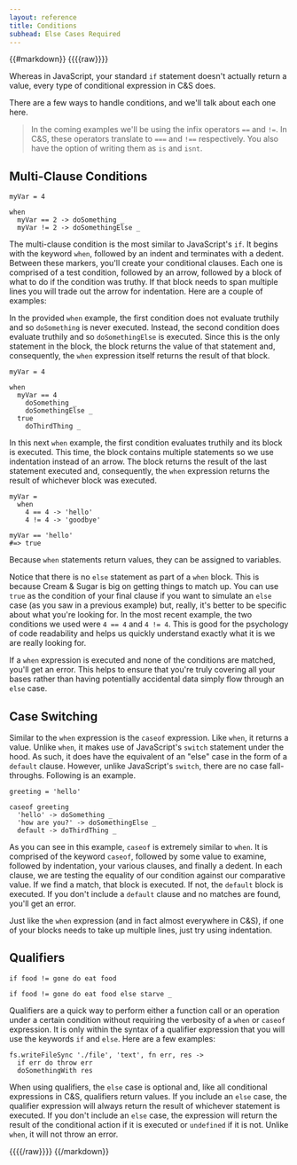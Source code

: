```yaml
---
layout: reference
title: Conditions
subhead: Else Cases Required
---
```


{{#markdown}}
{{{{raw}}}}

Whereas in JavaScript, your standard `if` statement doesn't actually return a value, every type of conditional expression in C&S does.

There are a few ways to handle conditions, and we'll talk about each one here.

> In the coming examples we'll be using the infix operators `==` and `!=`. In C&S, these operators translate to `===` and `!==` respectively. You also have the option of writing them as `is` and `isnt`.

## Multi-Clause Conditions

```
myVar = 4

when
  myVar == 2 -> doSomething _
  myVar != 2 -> doSomethingElse _
```

The multi-clause condition is the most similar to JavaScript's `if`. It begins with the keyword `when`, followed by an indent and terminates with a dedent. Between these markers, you'll create your conditional clauses. Each one is comprised of a test condition, followed by an arrow, followed by a block of what to do if the condition was truthy. If that block needs to span multiple lines you will trade out the arrow for indentation. Here are a couple of examples:

In the provided `when` example, the first condition does not evaluate truthily and so `doSomething` is never executed. Instead, the second condition does evaluate truthily and so `doSomethingElse` is executed. Since this is the only statement in the block, the block returns the value of that statement and, consequently, the `when` expression itself returns the result of that block.

```
myVar = 4

when
  myVar == 4
    doSomething _
    doSomethingElse _
  true
    doThirdThing _
```

In this next `when` example, the first condition evaluates truthily and its block is executed. This time, the block contains multiple statements so we use indentation instead of an arrow. The block returns the result of the last statement executed and, consequently, the `when` expression returns the result of whichever block was executed.

```
myVar =
  when
    4 == 4 -> 'hello'
    4 != 4 -> 'goodbye'

myVar == 'hello'
#=> true
```

Because `when` statements return values, they can be assigned to variables.

Notice that there is no `else` statement as part of a `when` block. This is because Cream & Sugar is big on getting things to match up. You can use `true` as the condition of your final clause if you want to simulate an `else` case (as you saw in a previous example) but, really, it's better to be specific about what you're looking for. In the most recent example, the two conditions we used were `4 == 4` and `4 != 4`. This is good for the psychology of code readability and helps us quickly understand exactly what it is we are really looking for.

If a `when` expression is executed and none of the conditions are matched, you'll get an error. This helps to ensure that you're truly covering all your bases rather than having potentially accidental data simply flow through an `else` case.

## Case Switching

Similar to the `when` expression is the `caseof` expression. Like `when`, it returns a value. Unlike `when`, it makes use of JavaScript's `switch` statement under the hood. As such, it does have the equivalent of an "else" case in the form of a `default` clause. However, unlike JavaScript's `switch`, there are no case fall-throughs. Following is an example.

```
greeting = 'hello'

caseof greeting
  'hello' -> doSomething _
  'how are you?' -> doSomethingElse _
  default -> doThirdThing _
```

As you can see in this example, `caseof` is extremely similar to `when`. It is comprised of the keyword `caseof`, followed by some value to examine, followed by indentation, your various clauses, and finally a dedent. In each clause, we are testing the equality of our condition against our comparative value. If we find a match, that block is executed. If not, the `default` block is executed. If you don't include a `default` clause and no matches are found, you'll get an error.

Just like the `when` expression (and in fact almost everywhere in C&S), if one of your blocks needs to take up multiple lines, just try using indentation.

## Qualifiers

```
if food != gone do eat food

if food != gone do eat food else starve _
```

Qualifiers are a quick way to perform either a function call or an operation under a certain condition without requiring the verbosity of a `when` or `caseof` expression. It is only within the syntax of a qualifier expression that you will use the keywords `if` and `else`. Here are a few examples:

```
fs.writeFileSync './file', 'text', fn err, res ->
  if err do throw err
  doSomethingWith res
```

When using qualifiers, the `else` case is optional and, like all conditional expressions in C&S, qualifiers return values. If you include an `else` case, the qualifier expression will always return the result of whichever statement is executed. If you don't include an `else` case, the expression will return the result of the conditional action if it is executed or `undefined` if it is not. Unlike `when`, it will not throw an error.


{{{{/raw}}}}
{{/markdown}}
